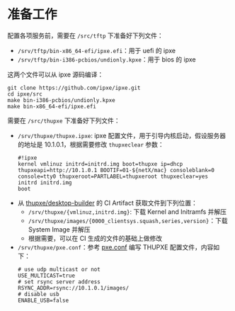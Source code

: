 # 准备工作

配置各项服务前，需要在 `/src/tftp` 下准备好下列文件：

- `/srv/tftp/bin-x86_64-efi/ipxe.efi`：用于 uefi 的 ipxe
- `/srv/tftp/bin-i386-pcbios/undionly.kpxe`：用于 bios 的 ipxe

这两个文件可以从 ipxe 源码编译：

```shell
git clone https://github.com/ipxe/ipxe.git
cd ipxe/src
make bin-i386-pcbios/undionly.kpxe
make bin-x86_64-efi/ipxe.efi
```

需要在 `/src/thupxe` 下准备好下列文件：

- `/srv/thupxe/thupxe.ipxe`: ipxe 配置文件，用于引导内核启动，假设服务器的地址是 10.1.0.1，根据需要修改 `thupxeclear` 参数：
    ```ipxe
    #!ipxe
    kernel vmlinuz initrd=initrd.img boot=thupxe ip=dhcp thupxeapi=http://10.1.0.1 BOOTIF=01-${netX/mac} consoleblank=0 console=tty0 thupxeroot=PARTLABEL=thupxeroot thupxeclear=yes
    initrd initrd.img
    boot
    ```
- 从 [thupxe/desktop-builder](https://github.com/thupxe/desktop-builder/) 的 CI Artifact 获取文件到下列位置：
    - `/srv/thupxe/{vmlinuz,initrd.img}`: 下载 Kernel and Initramfs 并解压
    - `/srv/thupxe/images/{0000_clientsys.squash,series,version}`：下载 System Image 并解压
    - 根据需要，可以在 CI 生成的文件的基础上做修改
- `/srv/thupxe/pxe.conf`：参考 [pxe.conf](https://github.com/thupxe/desktop-builder/blob/noble/pxe.conf) 编写 THUPXE 配置文件，内容如下：
    ```
    # use udp multicast or not
    USE_MULTICAST=true
    # set rsync server address
    RSYNC_ADDR=rsync://10.1.0.1/images/
    # disable usb
    ENABLE_USB=false
    ```